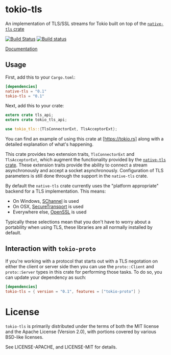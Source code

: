 # tokio-tls

An implementation of TLS/SSL streams for Tokio built on top of the [`native-tls`
crate]

[![Build Status](https://travis-ci.org/tokio-rs/tokio-tls.svg?branch=master)](https://travis-ci.org/tokio-rs/tokio-tls)
[![Build status](https://ci.appveyor.com/api/projects/status/iiut5d2mts6bt5g1?svg=true)](https://ci.appveyor.com/project/alexcrichton/tokio-tls)

[Documentation](https://docs.rs/tokio-tls)

[`native-tls` crate]: https://github.com/sfackler/rust-native-tls

## Usage

First, add this to your `Cargo.toml`:

```toml
[dependencies]
native-tls = "0.1"
tokio-tls = "0.1"
```

Next, add this to your crate:

```rust
extern crate tls_api;
extern crate tokio_tls_api;

use tokio_tls::{TlsConnectorExt, TlsAcceptorExt};
```

You can find an example of using this crate at [https://tokio.rs] along with a
detailed explanation of what's happening.

[https://tokio.rs]: https://tokio.rs/docs/getting-started/tls/

This crate provides two extension traits, `TlsConnectorExt` and
`TlsAcceptorExt`, which augment the functionality provided by the [`native-tls`
crate]. These extension traits provide the ability to connect a stream
asynchronously and accept a socket asynchronously. Configuration of TLS
parameters is still done through the support in the `native-tls` crate.

By default the `native-tls` crate currently uses the "platform appropriate"
backend for a TLS implementation. This means:

* On Windows, [SChannel] is used
* On OSX, [SecureTransport] is used
* Everywhere else, [OpenSSL] is used

[SChannel]: https://msdn.microsoft.com/en-us/library/windows/desktop/aa380123%28v=vs.85%29.aspx?f=255&MSPPError=-2147217396
[SecureTransport]: https://developer.apple.com/reference/security/1654508-secure_transport
[OpenSSL]: https://www.openssl.org/

Typically these selections mean that you don't have to worry about a portability
when using TLS, these libraries are all normally installed by default.

## Interaction with `tokio-proto`

If you're working with a protocol that starts out with a TLS negotation on
either the client or server side then you can use the `proto::Client` and
`proto::Server` types in this crate for performing those tasks. To do so, you
can update your dependency as such:

```toml
[dependencies]
tokio-tls = { version = "0.1", features = ["tokio-proto"] }
```

# License

`tokio-tls` is primarily distributed under the terms of both the MIT license
and the Apache License (Version 2.0), with portions covered by various BSD-like
licenses.

See LICENSE-APACHE, and LICENSE-MIT for details.

